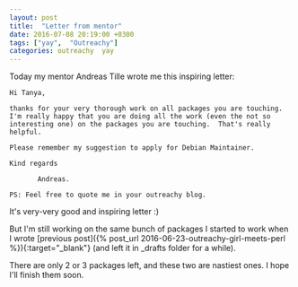 ```yaml
---
layout: post
title:  "Letter from mentor"
date: 2016-07-08 20:19:00 +0300
tags: ["yay",  "Outreachy"]
categories: outreachy  yay
---
```


Today my mentor Andreas Tille wrote me this inspiring letter<!--break-->:

    Hi Tanya,

    thanks for your very thorough work on all packages you are touching.
    I'm really happy that you are doing all the work (even the not so
    interesting one) on the packages you are touching.  That's really
    helpful.

    Please remember my suggestion to apply for Debian Maintainer.

    Kind regards

           Andreas.

    PS: Feel free to quote me in your outreachy blog.


It's very-very good and inspiring letter :)

But I'm still working on the same bunch of packages I started to work when I wrote [previous post]({% post_url 2016-06-23-outreachy-girl-meets-perl %}){:target="_blank"} (and left it in _drafts folder for a while).

There are only 2 or 3 packages left, and these two are nastiest ones. I hope I'll finish them soon.
